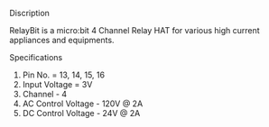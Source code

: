 Discription

 RelayBit is a micro:bit 4 Channel Relay HAT for various high current appliances and equipments.
 
Specifications
 
 1. Pin No. = 13, 14, 15, 16
 2. Input Voltage = 3V
 3. Channel - 4
 4. AC Control Voltage - 120V @ 2A
 5. DC Control Voltage - 24V @ 2A

